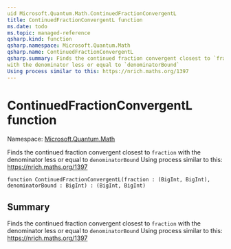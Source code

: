 ```yaml
---
uid Microsoft.Quantum.Math.ContinuedFractionConvergentL
title: ContinuedFractionConvergentL function
ms.date: todo
ms.topic: managed-reference
qsharp.kind: function
qsharp.namespace: Microsoft.Quantum.Math
qsharp.name: ContinuedFractionConvergentL
qsharp.summary: Finds the continued fraction convergent closest to `fraction`
with the denominator less or equal to `denominatorBound`
Using process similar to this: https://nrich.maths.org/1397
---
```


# ContinuedFractionConvergentL function

Namespace: [Microsoft.Quantum.Math](xref:Microsoft.Quantum.Math)

Finds the continued fraction convergent closest to `fraction`
with the denominator less or equal to `denominatorBound`
Using process similar to this: https://nrich.maths.org/1397
```qsharp
function ContinuedFractionConvergentL(fraction : (BigInt, BigInt), denominatorBound : BigInt) : (BigInt, BigInt)
```

## Summary
Finds the continued fraction convergent closest to `fraction`
with the denominator less or equal to `denominatorBound`
Using process similar to this: https://nrich.maths.org/1397
